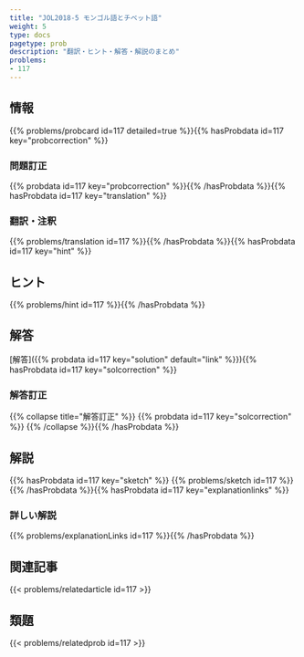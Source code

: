 ```yaml
---
title: "JOL2018-5 モンゴル語とチベット語"
weight: 5
type: docs
pagetype: prob
description: "翻訳・ヒント・解答・解説のまとめ"
problems: 
- 117
---
```


## 情報

{{% problems/probcard id=117 detailed=true %}}{{% hasProbdata id=117 key="probcorrection" %}}

### 問題訂正

{{% probdata id=117 key="probcorrection" %}}{{% /hasProbdata %}}{{% hasProbdata id=117 key="translation" %}}

### 翻訳・注釈

{{% problems/translation id=117 %}}{{% /hasProbdata %}}{{% hasProbdata id=117 key="hint" %}}

## ヒント

{{% problems/hint id=117 %}}{{% /hasProbdata %}}

## 解答

[解答]({{% probdata id=117 key="solution" default="link" %}}){{% hasProbdata id=117 key="solcorrection" %}}

### 解答訂正

{{% collapse title="解答訂正" %}}
{{% probdata id=117 key="solcorrection" %}}
{{% /collapse %}}{{% /hasProbdata %}}

## 解説

{{% hasProbdata id=117 key="sketch" %}}
{{% problems/sketch id=117 %}}
{{% /hasProbdata %}}{{% hasProbdata id=117 key="explanationlinks" %}}

### 詳しい解説

{{% problems/explanationLinks id=117 %}}{{% /hasProbdata %}}

## 関連記事

{{< problems/relatedarticle id=117 >}}

## 類題

{{< problems/relatedprob id=117 >}}
